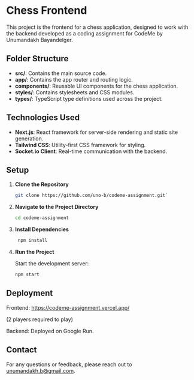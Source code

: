 # Chess Frontend

This project is the frontend for a chess application, designed to work with the backend developed as a coding assignment for CodeMe by Unumandakh Bayandelger.

## Folder Structure

- **src/**: Contains the main source code.
- **app/**: Contains the app router and routing logic.
- **components/**: Reusable UI components for the chess application.
- **styles/**: Contains stylesheets and CSS modules.
- **types/**: TypeScript type definitions used across the project.

## Technologies Used

- **Next.js**: React framework for server-side rendering and static site generation.
- **Tailwind CSS**: Utility-first CSS framework for styling.
- **Socket.io Client**: Real-time communication with the backend.

## Setup

1. **Clone the Repository**

   ```bash
   git clone https://github.com/uno-b/codeme-assignment.git`
   ```

2. **Navigate to the Project Directory**

   ```bash
   cd codeme-assignment
   ```

3. **Install Dependencies**

   ```bash
    npm install
   ```

4. **Run the Project**

   Start the development server:

   ```bash
   npm start
   ```

## Deployment

Frontend: https://codeme-assignment.vercel.app/

(2 players required to play)

Backend: Deployed on Google Run.

## Contact

For any questions or feedback, please reach out to unumandakh.b@gmail.com.
